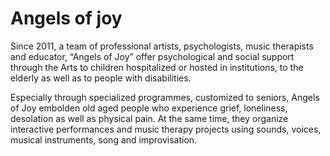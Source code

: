# Angels of joy

Since 2011, a team of professional artists, psychologists, music therapists and educator, “Angels of Joy” offer psychological and social support through the Arts to children hospitalized or hosted in institutions, to the elderly as well as to people with disabilities.

Especially through specialized programmes, customized to seniors, Angels of Joy embolden old aged people who experience grief, loneliness, desolation as well as physical pain. At the same time, they organize interactive performances and music therapy projects using sounds, voices, musical instruments, song and improvisation.